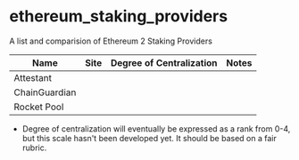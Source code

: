 # ethereum_staking_providers
A list and comparision of Ethereum 2 Staking Providers

 Name|Site|Degree of Centralization |Notes|
--- | --- | --- | --- |
Attestant| | | |
ChainGuardian| | ||
Rocket Pool| | ||


* Degree of centralization will eventually be expressed as a rank from 0-4, but this scale hasn't been developed yet. It should be based on a fair rubric.
